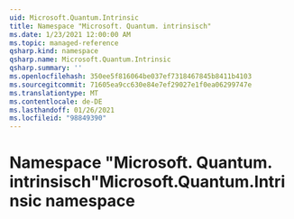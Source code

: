 ```yaml
---
uid: Microsoft.Quantum.Intrinsic
title: Namespace "Microsoft. Quantum. intrinsisch"
ms.date: 1/23/2021 12:00:00 AM
ms.topic: managed-reference
qsharp.kind: namespace
qsharp.name: Microsoft.Quantum.Intrinsic
qsharp.summary: ''
ms.openlocfilehash: 350ee5f816064be037ef7318467845b8411b4103
ms.sourcegitcommit: 71605ea9cc630e84e7ef29027e1f0ea06299747e
ms.translationtype: MT
ms.contentlocale: de-DE
ms.lasthandoff: 01/26/2021
ms.locfileid: "98849390"
---
```

# <a name="microsoftquantumintrinsic-namespace"></a><span data-ttu-id="51ef2-102">Namespace "Microsoft. Quantum. intrinsisch"</span><span class="sxs-lookup"><span data-stu-id="51ef2-102">Microsoft.Quantum.Intrinsic namespace</span></span>



